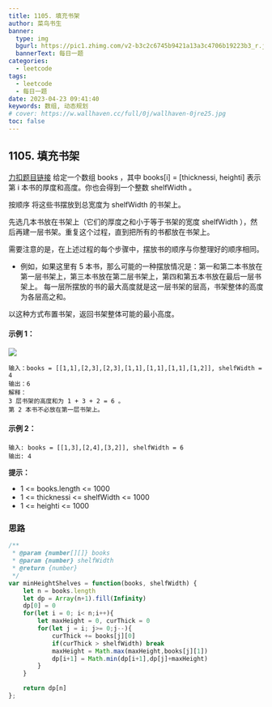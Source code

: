 ```yaml
---
title: 1105. 填充书架
author: 菜鸟书生
banner:
  type: img
  bgurl: https://pic1.zhimg.com/v2-b3c2c6745b9421a13a3c4706b19223b3_r.jpg
  bannerText: 每日一题
categories:
  - leetcode
tags:
  - leetcode
  - 每日一题
date: 2023-04-23 09:41:40
keywords: 数组, 动态规划
# cover: https://w.wallhaven.cc/full/0j/wallhaven-0jre25.jpg
toc: false
---
```

## 1105. 填充书架
[力扣题目链接](https://leetcode.cn/problems/filling-bookcase-shelves/)
给定一个数组 books ，其中 books[i] = [thicknessi, heighti] 表示第 i 本书的厚度和高度。你也会得到一个整数 shelfWidth 。

按顺序 将这些书摆放到总宽度为 shelfWidth 的书架上。

先选几本书放在书架上（它们的厚度之和小于等于书架的宽度 shelfWidth ），然后再建一层书架。重复这个过程，直到把所有的书都放在书架上。

需要注意的是，在上述过程的每个步骤中，摆放书的顺序与你整理好的顺序相同。

- 例如，如果这里有 5 本书，那么可能的一种摆放情况是：第一和第二本书放在第一层书架上，第三本书放在第二层书架上，第四和第五本书放在最后一层书架上。
每一层所摆放的书的最大高度就是这一层书架的层高，书架整体的高度为各层高之和。

以这种方式布置书架，返回书架整体可能的最小高度。

 

#### **示例 1：**
![](https://assets.leetcode.com/uploads/2019/06/24/shelves.png)
```
输入：books = [[1,1],[2,3],[2,3],[1,1],[1,1],[1,1],[1,2]], shelfWidth = 4
输出：6
解释：
3 层书架的高度和为 1 + 3 + 2 = 6 。
第 2 本书不必放在第一层书架上。
```
#### **示例 2：**
```
输入: books = [[1,3],[2,4],[3,2]], shelfWidth = 6
输出: 4
```

**提示：**
- 1 <= books.length <= 1000
- 1 <= thicknessi <= shelfWidth <= 1000
- 1 <= heighti <= 1000

### 思路
```javascript
/**
 * @param {number[][]} books
 * @param {number} shelfWidth
 * @return {number}
 */
var minHeightShelves = function(books, shelfWidth) {
    let n = books.length
    let dp = Array(n+1).fill(Infinity)
    dp[0] = 0
    for(let i = 0; i< n;i++){
        let maxHeight = 0, curThick = 0
        for(let j = i; j>= 0;j--){
            curThick += books[j][0] 
            if(curThick > shelfWidth) break
            maxHeight = Math.max(maxHeight,books[j][1])
            dp[i+1] = Math.min(dp[i+1],dp[j]+maxHeight)
        }
    }

    return dp[n]
};
```